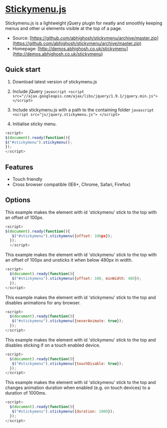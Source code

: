 # [Stickymenu.js](http://demos.abhighosh.co.uk/stickymenu)

Stickymenu.js is a lightweight jQuery plugin for neatly and smoothly keeping menus and other ui elements visible at the top of a page.

* Source: [https://github.com/abhighosh/stickymenu/archive/master.zip](https://github.com/abhighosh/stickymenu/archive/master.zip)
* Homepage: [http://demos.abhighosh.co.uk/stickymenu](http://demos.abhighosh.co.uk/stickymenu)


## Quick start

1. Download latest version of stickymenu.js

2. Include jQuery
		```javascript
		<script src="//ajax.googleapis.com/ajax/libs/jquery/1.9.1/jquery.min.js">
		</script>
		```

3. Include stickymenu.js with a path to the containing folder
		```javascript
		<script src="js/jquery.stickymenu.js">
		</script>
		```

4. Initialise sticky menu.
```javascript
<script>
$(document).ready(function(){
$("#stickymenu").stickymenu();
});
</script>
```


## Features

* Touch friendly
* Cross browser compatible (IE6+, Chrome, Safari, Firefox)

## Options

This example makes the element with id 'stickymenu' stick to the top with an offset of 100px.

```javascript
<script>
$(document).ready(function(){
   $("#stickymenu").stickymenu({offset: 100px});
  });
  </script>
 ```
 
This example makes the element with id 'stickymenu' stick to the top with an offset of 100px and unsticks it when below 480px in width.
 
```javascript
<script>
  $(document).ready(function(){
   $("#stickymenu").stickymenu({offset: 100, minWidth: 480});
  });
</script>
 ```
 
This example makes the element with id 'stickymenu' stick to the top and disables animations for any browser.

```javascript
<script>
  $(document).ready(function(){
   $("#stickymenu").stickymenu({neverAnimate: true});
  });
</script>
 ```
 
This example makes the element with id 'stickymenu' stick to the top and disables sticking if on a touch enabled device.

```javascript
<script>
  $(document).ready(function(){
   $("#stickymenu").stickymenu({touchDisable: true});
  });
</script>
 ```
 
This example makes the element with id 'stickymenu' stick to the top and changes animation duration when enabled (e.g. on touch devices) to a duration of 1000ms.

```javascript
<script>
  $(document).ready(function(){
   $("#stickymenu").stickymenu({duration: 1000});
  });
</script>
 ```